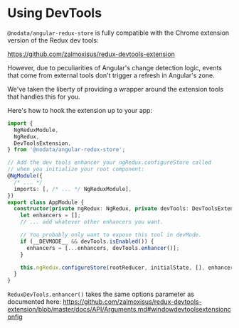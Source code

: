 # Using DevTools

`@nodata/angular-redux-store` is fully compatible with the Chrome extension version of the Redux dev
tools:

https://github.com/zalmoxisus/redux-devtools-extension

However, due to peculiarities of Angular's change detection logic,
events that come from external tools don't trigger a refresh in Angular's
zone.

We've taken the liberty of providing a wrapper around the extension
tools that handles this for you.

Here's how to hook the extension up to your app:

```typescript
import {
  NgReduxModule,
  NgRedux,
  DevToolsExtension,
} from '@nodata/angular-redux-store';

// Add the dev tools enhancer your ngRedux.configureStore called
// when you initialize your root component:
@NgModule({
  /* ... */
  imports: [, /* ... */ NgReduxModule],
})
export class AppModule {
  constructor(private ngRedux: NgRedux, private devTools: DevToolsExtension) {
    let enhancers = [];
    // ... add whatever other enhancers you want.

    // You probably only want to expose this tool in devMode.
    if (__DEVMODE__ && devTools.isEnabled()) {
      enhancers = [...enhancers, devTools.enhancer()];
    }

    this.ngRedux.configureStore(rootReducer, initialState, [], enhancers);
  }
}
```

`ReduxDevTools.enhancer()` takes the same options parameter as
documented here: https://github.com/zalmoxisus/redux-devtools-extension/blob/master/docs/API/Arguments.md#windowdevtoolsextensionconfig
